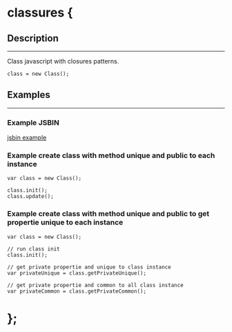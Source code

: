 # classures {

## Description
---

Class javascript with closures patterns.

    class = new Class();
    
## Examples
---

### Example JSBIN

[jsbin example](http://jsbin.com/iZinIqO/20/edit?html,js,output)

### Example create class with method unique and public to each instance

    var class = new Class();

    class.init();
    class.update(); 

### Example create class with method unique and public to get propertie unique to each instance

    var class = new Class();
	
	// run class init
    class.init();
	
	// get private propertie and unique to class instance
    var privateUnique = class.getPrivateUnique(); 
    
    // get private propertie and common to all class instance
	var privateCommon = class.getPrivateCommon(); 


# };

